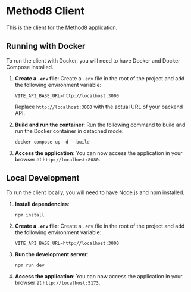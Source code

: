 # Method8 Client

This is the client for the Method8 application.

## Running with Docker

To run the client with Docker, you will need to have Docker and Docker Compose installed.

1.  **Create a `.env` file**:
    Create a `.env` file in the root of the project and add the following environment variable:

    ```
    VITE_API_BASE_URL=http://localhost:3000
    ```

    Replace `http://localhost:3000` with the actual URL of your backend API.

2.  **Build and run the container**:
    Run the following command to build and run the Docker container in detached mode:

    ```
    docker-compose up -d --build
    ```

3.  **Access the application**:
    You can now access the application in your browser at `http://localhost:8080`.

## Local Development

To run the client locally, you will need to have Node.js and npm installed.

1.  **Install dependencies**:
    ```
    npm install
    ```

2.  **Create a `.env` file**:
    Create a `.env` file in the root of the project and add the following environment variable:

    ```
    VITE_API_BASE_URL=http://localhost:3000
    ```

3.  **Run the development server**:
    ```
    npm run dev
    ```

4.  **Access the application**:
    You can now access the application in your browser at `http://localhost:5173`.

